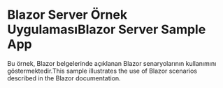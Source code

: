 # <a name="blazor-server-sample-app"></a><span data-ttu-id="2544c-101">Blazor Server Örnek Uygulaması</span><span class="sxs-lookup"><span data-stu-id="2544c-101">Blazor Server Sample App</span></span>

<span data-ttu-id="2544c-102">Bu örnek, Blazor belgelerinde açıklanan Blazor senaryolarının kullanımını göstermektedir.</span><span class="sxs-lookup"><span data-stu-id="2544c-102">This sample illustrates the use of Blazor scenarios described in the Blazor documentation.</span></span>
